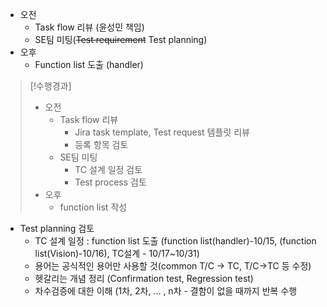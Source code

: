 - 오전
	- Task flow 리뷰 (윤성민 책임)
	- SE팀 미팅(~~Test requirement~~ Test planning)
- 오후
	- Function list 도출 (handler)

>[!수행경과]
>- 오전
>	- Task flow 리뷰
>		- Jira task template, Test request 템플릿 리뷰
>		- 등록 항목 검토
>	- SE팀 미팅
>		- TC 설계 일정 검토
>		- Test process 검토
>- 오후
>	- function list 작성

- Test planning 검토
	- TC 설계 일정 : function list 도출 (function list(handler)-10/15, (function list(Vision)-10/16), TC설계 - 10/17~10/31)
	- 용어는 공식적인 용어만 사용할 것(common T/C -> TC, T/C->TC 등 수정)
	- 헷갈리는 개념 정리 (Confirmation test, Regression test)
	- 차수검증에 대한 이해 (1차, 2차, ... ,  n차 - 결함이 없을 때까지 반복 수행 